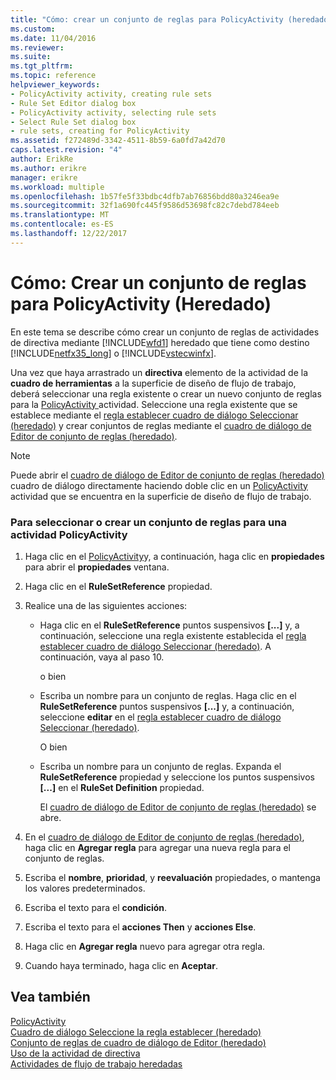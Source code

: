 ```yaml
---
title: "Cómo: crear un conjunto de reglas para PolicyActivity (heredado) | Documentos de Microsoft"
ms.custom: 
ms.date: 11/04/2016
ms.reviewer: 
ms.suite: 
ms.tgt_pltfrm: 
ms.topic: reference
helpviewer_keywords:
- PolicyActivity activity, creating rule sets
- Rule Set Editor dialog box
- PolicyActivity activity, selecting rule sets
- Select Rule Set dialog box
- rule sets, creating for PolicyActivity
ms.assetid: f272489d-3342-4511-8b59-6a0fd7a42d70
caps.latest.revision: "4"
author: ErikRe
ms.author: erikre
manager: erikre
ms.workload: multiple
ms.openlocfilehash: 1b57fe5f33bdbc4dfb7ab76856bdd80a3246ea9e
ms.sourcegitcommit: 32f1a690fc445f9586d53698fc82c7debd784eeb
ms.translationtype: MT
ms.contentlocale: es-ES
ms.lasthandoff: 12/22/2017
---
```

# <a name="how-to-create-a-policyactivity-rule-set-legacy"></a>Cómo: Crear un conjunto de reglas para PolicyActivity (Heredado)
En este tema se describe cómo crear un conjunto de reglas de actividades de directiva mediante [!INCLUDE[wfd1](../workflow-designer/includes/wfd1_md.md)] heredado que tiene como destino [!INCLUDE[netfx35_long](../workflow-designer/includes/netfx35_long_md.md)] o [!INCLUDE[vstecwinfx](../workflow-designer/includes/vstecwinfx_md.md)].  
  
 Una vez que haya arrastrado un **directiva** elemento de la actividad de la **cuadro de herramientas** a la superficie de diseño de flujo de trabajo, deberá seleccionar una regla existente o crear un nuevo conjunto de reglas para la [PolicyActivity ](http://go.microsoft.com/fwlink?LinkID=65019) actividad. Seleccione una regla existente que se establece mediante el [regla establecer cuadro de diálogo Seleccionar (heredado)](../workflow-designer/select-rule-set-dialog-box-legacy.md) y crear conjuntos de reglas mediante el [cuadro de diálogo de Editor de conjunto de reglas (heredado)](../workflow-designer/rule-set-editor-dialog-box-legacy.md).  
  
> [!NOTE]
>  Puede abrir el [cuadro de diálogo de Editor de conjunto de reglas (heredado)](../workflow-designer/rule-set-editor-dialog-box-legacy.md) cuadro de diálogo directamente haciendo doble clic en un [PolicyActivity](http://go.microsoft.com/fwlink?LinkID=65019) actividad que se encuentra en la superficie de diseño de flujo de trabajo.  
  
### <a name="to-select-or-create-a-rule-set-for-a-policyactivity-activity"></a>Para seleccionar o crear un conjunto de reglas para una actividad PolicyActivity  
  
1.  Haga clic en el [PolicyActivity](http://go.microsoft.com/fwlink?LinkID=65019)y, a continuación, haga clic en **propiedades** para abrir el **propiedades** ventana.  
  
2.  Haga clic en el **RuleSetReference** propiedad.  
  
3.  Realice una de las siguientes acciones:  
  
    -   Haga clic en el **RuleSetReference** puntos suspensivos **[...]** y, a continuación, seleccione una regla existente establecida el [regla establecer cuadro de diálogo Seleccionar (heredado)](../workflow-designer/select-rule-set-dialog-box-legacy.md). A continuación, vaya al paso 10.  
  
         o bien  
  
    -   Escriba un nombre para un conjunto de reglas. Haga clic en el **RuleSetReference** puntos suspensivos **[...]** y, a continuación, seleccione **editar** en el [regla establecer cuadro de diálogo Seleccionar (heredado)](../workflow-designer/select-rule-set-dialog-box-legacy.md).  
  
         O bien  
  
    -   Escriba un nombre para un conjunto de reglas. Expanda el **RuleSetReference** propiedad y seleccione los puntos suspensivos **[...]**  en el **RuleSet Definition** propiedad.  
  
         El [cuadro de diálogo de Editor de conjunto de reglas (heredado)](../workflow-designer/rule-set-editor-dialog-box-legacy.md) se abre.  
  
4.  En el [cuadro de diálogo de Editor de conjunto de reglas (heredado)](../workflow-designer/rule-set-editor-dialog-box-legacy.md), haga clic en **Agregar regla** para agregar una nueva regla para el conjunto de reglas.  
  
5.  Escriba el **nombre**, **prioridad**, y **reevaluación** propiedades, o mantenga los valores predeterminados.  
  
6.  Escriba el texto para el **condición**.  
  
7.  Escriba el texto para el **acciones Then** y **acciones Else**.  
  
8.  Haga clic en **Agregar regla** nuevo para agregar otra regla.  
  
9. Cuando haya terminado, haga clic en **Aceptar**.  
  
## <a name="see-also"></a>Vea también  
 [PolicyActivity](http://go.microsoft.com/fwlink?LinkID=65019)   
 [Cuadro de diálogo Seleccione la regla establecer (heredado)](../workflow-designer/select-rule-set-dialog-box-legacy.md)   
 [Conjunto de reglas de cuadro de diálogo de Editor (heredado)](../workflow-designer/rule-set-editor-dialog-box-legacy.md)   
 [Uso de la actividad de directiva](http://go.microsoft.com/fwlink?LinkID=65004)   
 [Actividades de flujo de trabajo heredadas](../workflow-designer/legacy-workflow-activities.md)